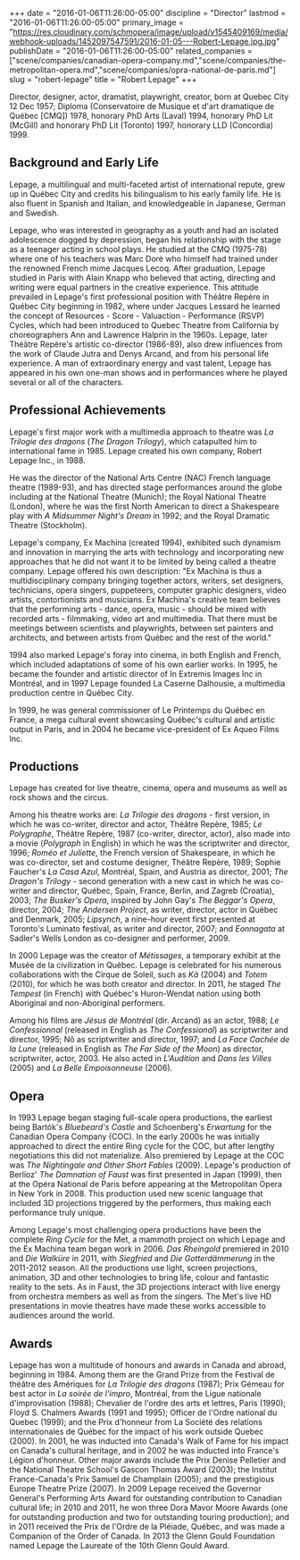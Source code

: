 +++
date = "2016-01-06T11:26:00-05:00"
discipline = "Director"
lastmod = "2016-01-06T11:26:00-05:00"
primary_image = "https://res.cloudinary.com/schmopera/image/upload/v1545409169/media/webhook-uploads/1452097547591/2016-01-05---Robert-Lepage.jpg.jpg"
publishDate = "2016-01-06T11:26:00-05:00"
related_companies = ["scene/companies/canadian-opera-company.md","scene/companies/the-metropolitan-opera.md","scene/companies/opra-national-de-paris.md"]
slug = "robert-lepage"
title = "Robert Lepage"
+++

Director, designer, actor, dramatist, playwright, creator, born at Quebec City 12 Dec 1957; Diploma (Conservatoire de Musique et d'art dramatique de Québec [CMQ]) 1978, honorary PhD Arts (Laval) 1994, honorary PhD Lit (McGill) and honorary PhD Lit (Toronto) 1997, honorary LLD (Concordia) 1999.

## Background and Early Life

Lepage, a multilingual and multi-faceted artist of international repute, grew up in Québec City and credits his bilingualism to his early family life. He is also fluent in Spanish and Italian, and knowledgeable in Japanese, German and Swedish.

Lepage, who was interested in geography as a youth and had an isolated adolescence dogged by depression, began his relationship with the stage as a teenager acting in school plays. He studied at the CMQ (1975-78) where one of his teachers was Marc Doré who himself had trained under the renowned French mime Jacques Lecoq. After graduation, Lepage studied in Paris with Alain Knapp who believed that acting, directing and writing were equal partners in the creative experience. This attitude prevailed in Lepage's first professional position with Théâtre Repère in Québec City beginning in 1982, where under Jacques Lessard he learned the concept of Resources - Score - Valuaction - Performance (RSVP) Cycles, which had been introduced to Quebec Theatre from California by choreographers Ann and Lawrence Halprin in the 1960s. Lepage, later Théâtre Repère's artistic co-director (1986-89), also drew influences from the work of Claude Jutra and Denys Arcand, and from his personal life experience. A man of extraordinary energy and vast talent, Lepage has appeared in his own one-man shows and in performances where he played several or all of the characters.

## Professional Achievements

Lepage's first major work with a multimedia approach to theatre was *La Trilogie des dragons* (*The Dragon Trilogy*), which catapulted him to international fame in 1985. Lepage created his own company, Robert Lepage Inc., in 1988.

He was the director of the National Arts Centre (NAC) French language theatre (1989-93), and has directed stage performances around the globe including at the National Theatre (Munich); the Royal National Theatre (London), where he was the first North American to direct a Shakespeare play with *A Midsummer Night's Dream* in 1992; and the Royal Dramatic Theatre (Stockholm).

Lepage's company, Ex Machina (created 1994), exhibited such dynamism and innovation in marrying the arts with technology and incorporating new approaches that he did not want it to be limited by being called a theatre company. Lepage offered his own description: "Ex Machina is thus a multidisciplinary company bringing together actors, writers, set designers, technicians, opera singers, puppeteers, computer graphic designers, video artists, contortionists and musicians. Ex Machina's creative team believes that the performing arts - dance, opera, music - should be mixed with recorded arts - filmmaking, video art and multimedia. That there must be meetings between scientists and playwrights, between set painters and architects, and between artists from Québec and the rest of the world."

1994 also marked Lepage's foray into cinema, in both English and French, which included adaptations of some of his own earlier works. In 1995, he became the founder and artistic director of In Extremis Images Inc in Montréal, and in 1997 Lepage founded La Caserne Dalhousie, a multimedia production centre in Québec City.

In 1999, he was general commissioner of Le Printemps du Québec en France, a mega cultural event showcasing Québec's cultural and artistic output in Paris, and in 2004 he became vice-president of Ex Aqueo Films Inc.

## Productions

Lepage has created for live theatre, cinema, opera and museums as well as rock shows and the circus.

Among his theatre works are: *La Trilogie des dragons* - first version, in which he was co-writer, director and actor, Théâtre Repère, 1985; *Le Polygraphe*, Théâtre Repère, 1987 (co-writer, director, actor), also made into a movie (*Polygraph* in English) in which he was the scriptwriter and director, 1996; *Roméo et Juliette*, the French version of Shakespeare, in which he was co-director, set and costume designer, Théâtre Repère, 1989; Sophie Faucher's *La Casa Azul*, Montréal, Spain, and Austria as director, 2001; *The Dragon's Trilogy* - second generation with a new cast in which he was co-writer and director, Québec, Spain, France, Berlin, and Zagreb (Croatia), 2003; *The Busker's Opera*, inspired by John Gay's *The Beggar's Opera*, director, 2004; *The Andersen Project*, as writer, director, actor in Québec and Denmark, 2005; *Lipsynch*, a nine-hour event first presented at Toronto's Luminato festival, as writer and director, 2007; and *Eonnagata* at Sadler's Wells London as co-designer and performer, 2009.

In 2000 Lepage was the creator of *Métissages*, a temporary exhibit at the Musée de la civilization in Québec. Lepage is celebrated for his numerous collaborations with the Cirque de Soleil, such as *Kà* (2004) and *Totem* (2010), for which he was both creator and director. In 2011, he staged *The Tempest* (in French) with Québec's Huron-Wendat nation using both Aboriginal and non-Aboriginal performers.

Among his films are *Jésus de Montréal* (dir. Arcand) as an actor, 1988; *Le Confessionnal* (released in English as *The Confessional*) as scriptwriter and director, 1995; Nô as scriptwriter and director, 1997; and *La Face Cachée de la Lune* (released in English as *The Far Side of the Moon*) as director, scriptwriter, actor, 2003. He also acted in *L'Audition* and *Dans les Villes* (2005) and *La Belle Empoisonneuse* (2006).

## Opera

In 1993 Lepage began staging full-scale opera productions, the earliest being Bartók's *Bluebeard's Castle* and Schoenberg's *Erwartung* for the Canadian Opera Company (COC). In the early 2000s he was initially approached to direct the entire Ring cycle for the COC, but after lengthy negotiations this did not materialize. Also premiered by Lepage at the COC was *The Nightingale and Other Short Fables* (2009). Lepage's production of Berlioz' *The Damnation of Faust* was first presented in Japan (1999), then at the Opéra National de Paris before appearing at the Metropolitan Opera in New York in 2008. This production used new scenic language that included 3D projections triggered by the performers, thus making each performance truly unique.

Among Lepage's most challenging opera productions have been the complete *Ring Cycle* for the Met, a mammoth project on which Lepage and the Ex Machina team began work in 2006. *Das Rheingold* premiered in 2010 and *Die Walküre* in 2011, with *Siegfried* and *Die Gotterdämmerung* in the 2011-2012 season. All the productions use light, screen projections, animation, 3D and other technologies to bring life, colour and fantastic reality to the sets. As in Faust, the 3D projections interact with live energy from orchestra members as well as from the singers. The Met's live HD presentations in movie theatres have made these works accessible to audiences around the world.

## Awards

Lepage has won a multitude of honours and awards in Canada and abroad, beginning in 1984. Among them are the Grand Prize from the Festival de théâtre des Amériques for *La Trilogie des dragons* (1987); Prix Gémeau for best actor in *La soirée de l'impro*, Montréal, from the Ligue nationale d'improvisation (1988); Chevalier de l'ordre des arts et lettres, Paris (1990); Floyd S. Chalmers Awards (1991 and 1995); Officer de l'Ordre national du Quebec (1999); and the Prix d'honneur from La Société des relations internationales de Québec for the impact of his work outside Quebec (2000). In 2001, he was inducted into Canada's Walk of Fame for his impact on Canada's cultural heritage, and in 2002 he was inducted into France's Légion d'honneur. Other major awards include the Prix Denise Pelletier and the National Theatre School's Gascon Thomas Award (2003); the Institut France-Canada's Prix Samuel de Champlain (2005); and the prestigious Europe Theatre Prize (2007). In 2009 Lepage received the Governor General's Performing Arts Award for outstanding contribution to Canadian cultural life; in 2010 and 2011, he won three Dora Mavor Moore Awards (one for outstanding production and two for outstanding touring production); and in 2011 received the Prix de l'Ordre de la Pléiade, Québec, and was made a Companion of the Order of Canada. In 2013 the Glenn Gould Foundation named Lepage the Laureate of the 10th Glenn Gould Award.
